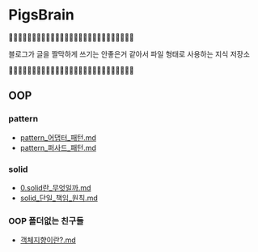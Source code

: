 # PigsBrain
🐗🚨🐗🚨🐗🚨🐗🚨🐗🚨🐗🚨🐗🚨🐗🚨🐗🚨🐗🚨🐗🚨🐗🚨🐗🚨🐗

블로그가 글을 짤막하게 쓰기는 안좋은거 같아서 파일 형태로 사용하는 지식 저장소

🐗🚨🐗🚨🐗🚨🐗🚨🐗🚨🐗🚨🐗🚨🐗🚨🐗🚨🐗🚨🐗🚨🐗🚨🐗🚨🐗



## OOP
### pattern
- [pattern_어댑터_패턴.md](https://github.com/2chang5/PigsBrain/tree/main/docs/OOP/pattern/pattern_어댑터_패턴.md)
- [pattern_퍼사드_패턴.md](https://github.com/2chang5/PigsBrain/tree/main/docs/OOP/pattern/pattern_퍼사드_패턴.md)
### solid
- [0.solid란_무엇일까.md](https://github.com/2chang5/PigsBrain/tree/main/docs/OOP/solid/0.solid란_무엇일까.md)
- [solid_단일_책임_원칙.md](https://github.com/2chang5/PigsBrain/tree/main/docs/OOP/solid/solid_단일_책임_원칙.md)
### OOP 폴더없는 친구들
- [객체지향이란?.md](https://github.com/2chang5/PigsBrain/tree/main/docs/OOP/객체지향이란?.md)



